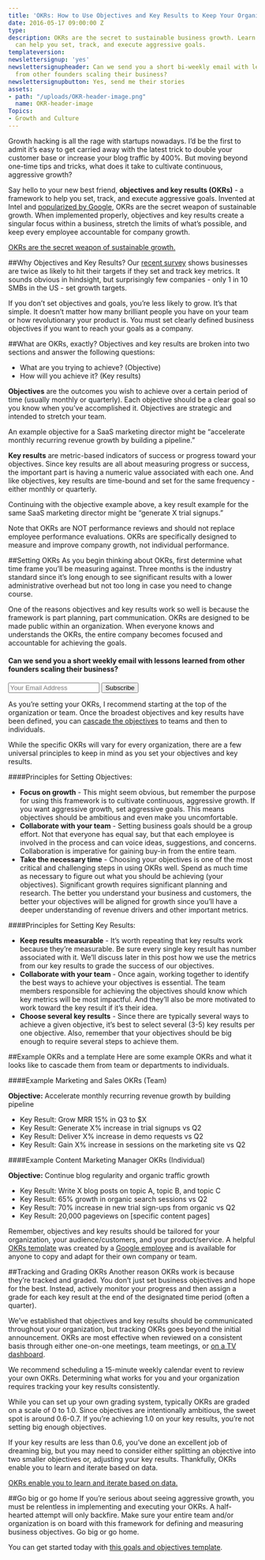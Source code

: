 ```yaml
---
title: 'OKRs: How to Use Objectives and Key Results to Keep Your Organization Goal-Oriented'
date: 2016-05-17 09:00:00 Z
type: 
description: OKRs are the secret to sustainable business growth. Learn how this framework
  can help you set, track, and execute aggressive goals.
templateversion: 
newslettersignup: 'yes'
newslettersignupheader: Can we send you a short bi-weekly email with lessons learned
  from other founders scaling their business?
newslettersignupbutton: Yes, send me their stories
assets:
- path: "/uploads/OKR-header-image.png"
  name: OKR-header-image
Topics:
- Growth and Culture
---
```


Growth hacking is all the rage with startups nowadays. I’d be the first to admit it’s easy to get carried away with the latest trick to double your customer base or increase your blog traffic by 400%. But moving beyond one-time tips and tricks, what does it take to cultivate continuous, aggressive growth?

Say hello to your new best friend, **objectives and key results (OKRs)** - a framework to help you set, track, and execute aggressive goals. Invented at Intel and <a href="https://library.gv.com/how-google-sets-goals-okrs-a1f69b0b72c7" target="_blank">popularized by Google</a>, OKRs are the secret weapon of sustainable growth. When implemented properly, objectives and key results create a singular focus within a business, stretch the limits of what’s possible, and keep every employee accountable for company growth.

<a href="https://twitter.com/intent/tweet?text=%22OKRs are the secret weapon of sustainable growth.%22 http://bit.ly/1TFgdmS via @geckoboard;source=webclient" target="_blank" alt="Share this quote" title="Share this quote" class="blockquote-shareable">
<span class="blockquote-shareable-quote">OKRs are the secret weapon of sustainable growth.
</span>
<span class="blockquote-shareable-button"><i class="blockquote-shareable-button-inner"></i></span>
</a>

##Why Objectives and Key Results?
Our <a href="https://www.geckoboard.com/blog/us-smbs-who-set-and-track-key-metrics-are-2x-more-likely-to-hit-targets-survey/" target="_blank">recent survey</a> shows businesses are twice as likely to hit their targets if they set and track key metrics. It sounds obvious in hindsight, but surprisingly few companies - only 1 in 10 SMBs in the US - set growth targets.

If you don’t set objectives and goals, you’re less likely to grow. It’s that simple. It doesn’t matter how many brilliant people you have on your team or how revolutionary your product is. You must set clearly defined business objectives if you want to reach your goals as a company.

##What are OKRs, exactly?
Objectives and key results are broken into two sections and answer the following questions:

- What are you trying to achieve? (Objective)
- How will you achieve it? (Key results)

**Objectives** are the outcomes you wish to achieve over a certain period of time (usually monthly or quarterly). Each objective should be a clear goal so you know when you’ve accomplished it. Objectives are strategic and intended to stretch your team. 

An example objective for a SaaS marketing director might be “accelerate monthly recurring revenue growth by building a pipeline.”

**Key results** are metric-based indicators of success or progress toward your objectives. Since key results are all about measuring progress or success, the important part is having a numeric value associated with each one. And like objectives, key results are time-bound and set for the same frequency - either monthly or quarterly.

Continuing with the objective example above, a key result example for the same SaaS marketing director might be “generate X trial signups.”

Note that OKRs are NOT performance reviews and should not replace employee performance evaluations. OKRs are specifically designed to measure and improve company growth, not individual performance.

##Setting OKRs
As you begin thinking about OKRs, first determine what time frame you’ll be measuring against. Three months is the industry standard since it’s long enough to see significant results with a lower administrative overhead but not too long in case you need to change course.

One of the reasons objectives and key results work so well is because the framework is part planning, part communication. OKRs are designed to be made public within an organization. When everyone knows and understands the OKRs, the entire company becomes focused and accountable for achieving the goals.

<div class="blog-newsletter-signup inside">
<h4 class="newsletter-signup-head">Can we send you a short weekly email with lessons learned from other founders scaling their business?</h4>
<form action="//geckoboard.us1.list-manage.com/subscribe/post?u=f8c11c17753d5c653c8d22b3d&amp;id=d7a449ccce" method="post" id="mc-embedded-subscribe-form" name="mc-embedded-subscribe-form" class="validate form-wrapper" target="_blank" novalidate="">
<input type="email" value="" name="EMAIL" class="required email" placeholder="Your Email Address" id="mce-EMAIL">
<input type="submit" value="Subscribe" name="subscribe" id="mc-embedded-subscribe" class="button"></form>
</div> 
As you’re setting your OKRs, I recommend starting at the top of the organization or team. Once the broadest objectives and key results have been defined, you can <a href="https://www.geckoboard.com/blog/kpi-waterfall-how-to-make-your-entire-company-goal-focused" target="_blank">cascade the objectives</a> to teams and then to individuals. 

While the specific OKRs will vary for every organization, there are a few universal principles to keep in mind as you set your objectives and key results. 

####Principles for Setting Objectives:

- **Focus on growth** - This might seem obvious, but remember the purpose for using this framework is to cultivate continuous, aggressive growth. If you want aggressive growth, set aggressive goals. This means objectives should be ambitious and even make you uncomfortable. 
- **Collaborate with your team** - Setting business goals should be a group effort. Not that everyone has equal say, but that each employee is involved in the process and can voice ideas, suggestions, and concerns. Collaboration is imperative for gaining buy-in from the entire team.
- **Take the necessary time** - Choosing your objectives is one of the most critical and challenging steps in using OKRs well. Spend as much time as necessary to figure out what you should be achieving (your objectives). Significant growth requires significant planning and research. The better you understand your business and customers, the better your objectives will be aligned for growth since you’ll have a deeper understanding of revenue drivers and other important metrics.

####Principles for Setting Key Results:

- **Keep results measurable** - It’s worth repeating that key results work because they’re measurable. Be sure every single key result has number associated with it. We’ll discuss later in this post how we use the metrics from our key results to grade the success of our objectives.
- **Collaborate with your team** - Once again, working together to identify the best ways to achieve your objectives is essential. The team members responsible for achieving the objectives should know which key metrics will be most impactful. And they’ll also be more motivated to work toward the key result if it’s their idea.
- **Choose several key results** - Since there are typically several ways to achieve a given objective, it’s best to select several (3-5) key results per one objective. Also, remember that your objectives should be big enough to require several steps to achieve them. 


##Example OKRs and a template
Here are some example OKRs and what it looks like to cascade them from team or departments to individuals.

####Example Marketing and Sales OKRs (Team)

**Objective:** Accelerate monthly recurring revenue growth by building pipeline
- Key Result: Grow MRR 15% in Q3 to $X
- Key Result: Generate X% increase in trial signups vs Q2
- Key Result: Deliver X% increase in demo requests vs Q2
- Key Result: Gain X% increase in sessions on the marketing site vs Q2

####Example Content Marketing Manager OKRs (Individual)

**Objective:** Continue blog regularity and organic traffic growth
- Key Result: Write X blog posts on topic A, topic B, and topic C
- Key Result: 65% growth in organic search sessions vs Q2
- Key Result: 70% increase in new trial sign-ups from organic vs Q2
- Key Result: 20,000 pageviews on [specific content pages]

Remember, objectives and key results should be tailored for your organization, your audience/customers, and your product/service. A helpful <a href="https://docs.google.com/document/d/1OHpQOvZz76_10ebJP2AKvvXUF3H9yd6FC89F5jS4mks/edit?pli=1" target="_blank">OKRs template</a> was created by a <a href="https://medium.com/startup-tools/okrs-5afdc298bc28" target="_blank">Google employee</a> and is available for anyone to copy and adapt for their own company or team.

##Tracking and Grading OKRs
Another reason OKRs work is because they’re tracked and graded. You don’t just set business objectives and hope for the best. Instead, actively monitor your progress and then assign a grade for each key result at the end of the designated time period (often a quarter).

We’ve established that objectives and key results should be communicated throughout your organization, but tracking OKRs goes beyond the initial announcement. OKRs are most effective when reviewed on a consistent basis through either one-on-one meetings, team meetings, or <a href="https://www.geckoboard.com/learn/dashboard-examples/" target="_blank">on a TV dashboard</a>. 

We recommend scheduling a 15-minute weekly calendar event to review your own OKRs. Determining what works for you and your organization requires tracking your key results consistently.

While you can set up your own grading system, typically OKRs are graded on a scale of 0 to 1.0. Since objectives are intentionally ambitious, the sweet spot is around 0.6-0.7. If you’re achieving 1.0 on your key results, you’re not setting big enough objectives.

If your key results are less than 0.6, you’ve done an excellent job of dreaming big, but you may need to consider either splitting an objective into two smaller objectives or, adjusting your key results. Thankfully, OKRs enable you to learn and iterate based on data.

<a href="https://twitter.com/intent/tweet?text=%22OKRs enable you to learn and iterate based on data.%22 http://bit.ly/1TFgdmS via @geckoboard;source=webclient" target="_blank" alt="Share this quote" title="Share this quote" class="blockquote-shareable">
<span class="blockquote-shareable-quote">OKRs enable you to learn and iterate based on data.</span>
<span class="blockquote-shareable-button"><i class="blockquote-shareable-button-inner"></i></span>
</a>

##Go big or go home
If you’re serious about seeing aggressive growth, you must be relentless in implementing and executing your OKRs. A half-hearted attempt will only backfire. Make sure your entire team and/or organization is on board with this framework for defining and measuring business objectives. Go big or go home.

You can get started today with <a href="https://docs.google.com/document/d/1OHpQOvZz76_10ebJP2AKvvXUF3H9yd6FC89F5jS4mks/edit?pli=1" target="_blank">this goals and objectives template</a>.
